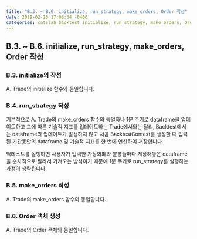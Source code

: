 ```yaml
---
title: "B.3. ~ B.6. initialize, run_strategy, make_orders, Order 작성"
date: 2019-02-25 17:08:34 -0400
categories: catslab backtest initialize, run_strategy, make_orders, Order 
---
```


## B.3. ~ B.6. initialize, run_strategy, make_orders, Order 작성

### B.3. initialize의 작성

A. Trade의 initialize 함수와 동일합니다.


### B.4. run_strategy 작성

기본적으로 A. Trade의 make_orders 함수와 동일하나 1분 주기로 dataframe을 업데이트하고 그에 따른 기술적 지표를 업데이트하는 Trade에서와는 달리, Backtest에서는 dataframe의 업데이트가 발생하지 않고 처음 BacktestContext를 생성할 때 입력된 기간동안의 dataframe 및 기술적 지표를 한 번에 연산하여 저장합니다. 

백테스트를 실행하면 사용자가 입력한 가상화폐와 분봉들마다 저장해놓은 dataframe을 순차적으로 잘라서 가져오는 방식이기 때문에 1분 주기로 run_strategy를 실행하는 과정이 생략됩니다.


### B.5. make_orders 작성

A. Trade의 make_orders 함수와 동일합니다.


### B.6. Order 객체 생성

A. Trade의 Order 객체와 동일합니다.








